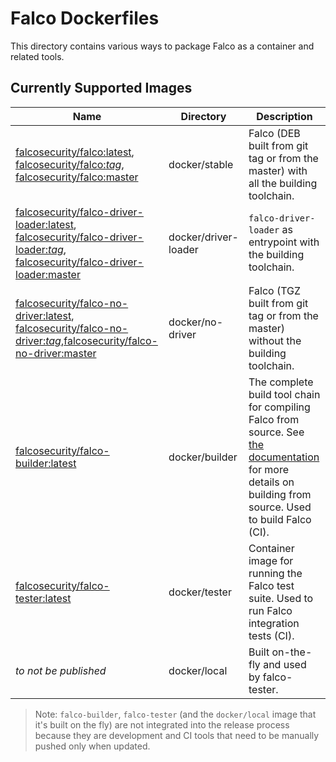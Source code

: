# Falco Dockerfiles

This directory contains various ways to package Falco as a container and related tools. 

## Currently Supported Images

| Name | Directory | Description |
|---|---|---|
| [falcosecurity/falco:latest](https://hub.docker.com/repository/docker/falcosecurity/falco), [falcosecurity/falco:_tag_](https://hub.docker.com/repository/docker/falcosecurity/falco), [falcosecurity/falco:master](https://hub.docker.com/repository/docker/falcosecurity/falco) | docker/stable | Falco (DEB built from git tag or from the master) with all the building toolchain. | 
| [falcosecurity/falco-driver-loader:latest](https://hub.docker.com/repository/docker/falcosecurity/falco-driver-loader), [falcosecurity/falco-driver-loader:_tag_](https://hub.docker.com/repository/docker/falcosecurity/falco-driver-loader), [falcosecurity/falco-driver-loader:master](https://hub.docker.com/repository/docker/falcosecurity/falco-driver-loader) | docker/driver-loader | `falco-driver-loader` as entrypoint with the building toolchain. | 
| [falcosecurity/falco-no-driver:latest](https://hub.docker.com/repository/docker/falcosecurity/falco-no-driver), [falcosecurity/falco-no-driver:_tag_](https://hub.docker.com/repository/docker/falcosecurity/falco-no-driver),[falcosecurity/falco-no-driver:master](https://hub.docker.com/repository/docker/falcosecurity/falco-no-driver) | docker/no-driver | Falco (TGZ built from git tag or from the master) without the building toolchain. | 
| [falcosecurity/falco-builder:latest](https://hub.docker.com/repository/docker/falcosecurity/falco-builder) | docker/builder | The complete build tool chain for compiling Falco from source. See [the documentation](https://falco.org/docs/source/) for more details on building from source. Used to build Falco (CI). | 
| [falcosecurity/falco-tester:latest](https://hub.docker.com/repository/docker/falcosecurity/falco-tester) | docker/tester | Container image for running the Falco test suite. Used to run Falco integration tests (CI). | 
| _to not be published_ | docker/local | Built on-the-fly and used by falco-tester. |

> Note: `falco-builder`, `falco-tester` (and the `docker/local` image that it's built on the fly) are not integrated into the release process because they are development and CI tools that need to be manually pushed only when updated.


